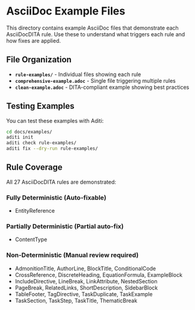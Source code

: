 # AsciiDoc Example Files

This directory contains example AsciiDoc files that demonstrate each AsciiDocDITA rule. Use these to understand what triggers each rule and how fixes are applied.

## File Organization

- **`rule-examples/`** - Individual files showing each rule
- **`comprehensive-example.adoc`** - Single file triggering multiple rules
- **`clean-example.adoc`** - DITA-compliant example showing best practices

## Testing Examples

You can test these examples with Aditi:

```bash
cd docs/examples/
aditi init
aditi check rule-examples/
aditi fix --dry-run rule-examples/
```

## Rule Coverage

All 27 AsciiDocDITA rules are demonstrated:

### Fully Deterministic (Auto-fixable)
- EntityReference

### Partially Deterministic (Partial auto-fix)  
- ContentType

### Non-Deterministic (Manual review required)
- AdmonitionTitle, AuthorLine, BlockTitle, ConditionalCode
- CrossReference, DiscreteHeading, EquationFormula, ExampleBlock
- IncludeDirective, LineBreak, LinkAttribute, NestedSection
- PageBreak, RelatedLinks, ShortDescription, SidebarBlock
- TableFooter, TagDirective, TaskDuplicate, TaskExample
- TaskSection, TaskStep, TaskTitle, ThematicBreak